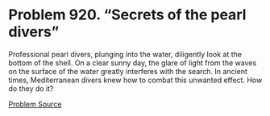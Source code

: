 # Problem 920. “Secrets of the pearl divers”

Professional pearl divers, plunging into the water, diligently look at the bottom of the shell. On a clear sunny day, the glare of light from the waves on the surface of the water greatly interferes with the search. In ancient times, Mediterranean divers knew how to combat this unwanted effect. How do they do it?

[Problem Source](https://www.trizland.ru/tasks/5466/)